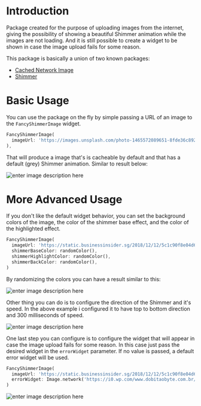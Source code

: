 #  Introduction

Package created for the purpose of uploading images from the internet, giving the possibility of showing a beautiful Shimmer animation while the images are not loading. And it is still possible to create a widget to be shown in case the image upload fails for some reason.

This package is basically a union of two known packages:
- [Cached Network Image](https://pub.dev/packages/cached_network_image)
- [Shimmer](https://pub.dev/packages/shimmer)

# Basic Usage

You can use the package on the fly by simple passing a URL of an image to the `FancyShimmerImage` widget.

```dart
FancyShimmerImage(  
  imageUrl: 'https://images.unsplash.com/photo-1465572089651-8fde36c892dd?ixlib=rb-1.2.1&ixid=eyJhcHBfaWQiOjEyMDd9&w=1000&q=80',  
),
```

That will produce a image that's is cacheable by default and that has a default (grey) Shimmer animation.  Similar to result below:


![enter image description here](https://s5.gifyu.com/images/default.gif)


# More Advanced Usage
If you don't like the default widget behavior, you can set the background colors of the image, the color of the shimmer base effect, and the color of the highlighted effect.

```dart
FancyShimmerImage(  
  imageUrl: 'https://static.businessinsider.sg/2018/12/12/5c1c90f8e04d6243c7019cf6.png',  
  shimmerBaseColor: randomColor(),  
  shimmerHighlightColor: randomColor(),  
  shimmerBackColor: randomColor(),  
)
```

By randomizing the colors you can have a result similar to this:

![enter image description here](https://s5.gifyu.com/images/randomad6f88534e0cedf4.gif)

Other thing you can do is to configure the direction of the Shimmer and it's speed. In the above example i configured it to have top to bottom direction and 300 milliseconds of speed.

![enter image description here](https://s5.gifyu.com/images/fast.gif)

One last step you can configure is to configure the widget that will appear in case the image upload fails for some reason. In this case just pass the desired widget in the `errorWidget` parameter. If no value is passed, a default error widget will be used.

```dart
FancyShimmerImage(  
  imageUrl: 'https://static.businessinsider.sg/2018/12/12/5c1c90f8e04d6243c7019cf6.png',  
  errorWidget: Image.network('https://i0.wp.com/www.dobitaobyte.com.br/wp-content/uploads/2016/02/no_image.png?ssl=1'),
)
```

![enter image description here](https://s5.gifyu.com/images/error.png)